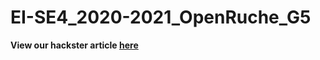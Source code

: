 # EI-SE4_2020-2021_OpenRuche_G5
**View our hackster article [here](https://www.hackster.io/dect/b-hive-a14efa "Hackster Article")** 
